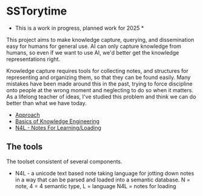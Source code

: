<!--
 SSTorytime - a ChiTek-i project by Mark Burgess

 Semantic Spacetime Story graph database library over postgresql (SSTorytime)
 This is an NLnet sponsored project, See https://nlnet.nl/project/SmartSemanticDataLookup/

-->

# SSTorytime

* This is a work in progress, planned work for 2025 *

This project aims to make knowledge capture, querying, and dissemination easy for humans
for general use. AI can only capture knowledge from humans, so even if we
want to use AI, we'd better get the knowledge representations right.

Knowledge capture requires tools for collecting notes, and structures
for representing and organizing them, so that they can be found
easily. Many mistakes have been made around this in the past, trying
to force discipline onto people at the wrong moment and neglecting to
do so when it matters. As a lifelong teacher of ideas, I've studied
this problem and think we can do better than what we have today.

* [Approach](docs/approach.md)
* [Basics of Knowledge Engineering](docs/KnowledgeAndLearning.md)
* [N4L - Notes For Learning/Loading](docs/N4L.md)


## The tools

The toolset consistent of several components.

* N4L - a unicode text based note taking language for jotting down notes in a way
        that can be parsed and loaded into a semantic database. 
        N = note, 4 = 4 semantic type, L = language
        N4L = notes for loading


